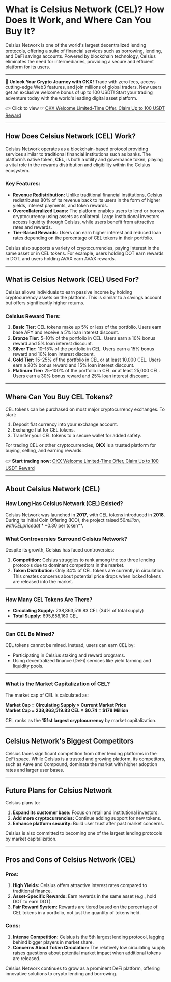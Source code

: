 # What is Celsius Network (CEL)? How Does It Work, and Where Can You Buy It?

Celsius Network is one of the world's largest decentralized lending protocols, offering a suite of financial services such as borrowing, lending, and DeFi savings accounts. Powered by blockchain technology, Celsius eliminates the need for intermediaries, providing a secure and efficient platform for its users.

---

🚀 **Unlock Your Crypto Journey with OKX!** Trade with zero fees, access cutting-edge Web3 features, and join millions of global traders. New users get an exclusive welcome bonus of up to 100 USDT! Start your trading adventure today with the world's leading digital asset platform.

👉 Click to view ☞ [OKX Welcome Limited-Time Offer, Claim Up to 100 USDT Reward](https://bit.ly/OKXe)

---

## How Does Celsius Network (CEL) Work?

Celsius Network operates as a blockchain-based protocol providing services similar to traditional financial institutions such as banks. The platform’s native token, **CEL**, is both a utility and governance token, playing a vital role in the rewards distribution and eligibility within the Celsius ecosystem.

### Key Features:
- **Revenue Redistribution:** Unlike traditional financial institutions, Celsius redistributes 80% of its revenue back to its users in the form of higher yields, interest payments, and token rewards.
- **Overcollateralized Loans:** The platform enables users to lend or borrow cryptocurrency using assets as collateral. Large institutional investors access liquidity through Celsius, while users benefit from attractive rates and rewards.
- **Tier-Based Rewards:** Users can earn higher interest and reduced loan rates depending on the percentage of CEL tokens in their portfolio.

Celsius also supports a variety of cryptocurrencies, paying interest in the same asset or in CEL tokens. For example, users holding DOT earn rewards in DOT, and users holding AVAX earn AVAX rewards.

---

## What is Celsius Network (CEL) Used For?

Celsius allows individuals to earn passive income by holding cryptocurrency assets on the platform. This is similar to a savings account but offers significantly higher returns.

### Celsius Reward Tiers:
1. **Basic Tier:** CEL tokens make up 5% or less of the portfolio. Users earn base APY and receive a 5% loan interest discount.
2. **Bronze Tier:** 5–10% of the portfolio in CEL. Users earn a 10% bonus reward and 5% loan interest discount.
3. **Silver Tier:** 10–15% of the portfolio in CEL. Users earn a 15% bonus reward and 10% loan interest discount.
4. **Gold Tier:** 15–25% of the portfolio in CEL or at least 10,000 CEL. Users earn a 20% bonus reward and 15% loan interest discount.
5. **Platinum Tier:** 25–100% of the portfolio in CEL or at least 25,000 CEL. Users earn a 30% bonus reward and 25% loan interest discount.

---

## Where Can You Buy CEL Tokens?

CEL tokens can be purchased on most major cryptocurrency exchanges. To start:
1. Deposit fiat currency into your exchange account.
2. Exchange fiat for CEL tokens.
3. Transfer your CEL tokens to a secure wallet for added safety.

For trading CEL or other cryptocurrencies, **OKX** is a trusted platform for buying, selling, and earning rewards. 

👉 **Start trading now:** [OKX Welcome Limited-Time Offer, Claim Up to 100 USDT Reward](https://bit.ly/OKXe)

---

## About Celsius Network (CEL)

### How Long Has Celsius Network (CEL) Existed?

Celsius Network was launched in **2017**, with CEL tokens introduced in **2018**. During its Initial Coin Offering (ICO), the project raised $50 million, with CEL priced at **$0.30 per token**.

### What Controversies Surround Celsius Network?

Despite its growth, Celsius has faced controversies:
1. **Competition:** Celsius struggles to rank among the top three lending protocols due to dominant competitors in the market.
2. **Token Distribution:** Only 34% of CEL tokens are currently in circulation. This creates concerns about potential price drops when locked tokens are released into the market.

---

### How Many CEL Tokens Are There?

- **Circulating Supply:** 238,863,519.83 CEL (34% of total supply)
- **Total Supply:** 695,658,160 CEL

---

### Can CEL Be Mined?

CEL tokens cannot be mined. Instead, users can earn CEL by:
- Participating in Celsius staking and reward programs.
- Using decentralized finance (DeFi) services like yield farming and liquidity pools.

---

### What is the Market Capitalization of CEL?

The market cap of CEL is calculated as:

**Market Cap = Circulating Supply × Current Market Price**  
**Market Cap = 238,863,519.83 CEL × $0.74 = $178 Million**  

CEL ranks as the **151st largest cryptocurrency** by market capitalization.

---

## Celsius Network's Biggest Competitors

Celsius faces significant competition from other lending platforms in the DeFi space. While Celsius is a trusted and growing platform, its competitors, such as Aave and Compound, dominate the market with higher adoption rates and larger user bases.

---

## Future Plans for Celsius Network

Celsius plans to:
1. **Expand its customer base:** Focus on retail and institutional investors.
2. **Add more cryptocurrencies:** Continue adding support for new tokens.
3. **Enhance platform security:** Build user trust after past market concerns.

Celsius is also committed to becoming one of the largest lending protocols by market capitalization.

---

## Pros and Cons of Celsius Network (CEL)

### **Pros:**
1. **High Yields:** Celsius offers attractive interest rates compared to traditional finance.
2. **Asset-Specific Rewards:** Earn rewards in the same asset (e.g., hold DOT to earn DOT).
3. **Fair Reward System:** Rewards are tiered based on the percentage of CEL tokens in a portfolio, not just the quantity of tokens held.

### **Cons:**
1. **Intense Competition:** Celsius is the 5th largest lending protocol, lagging behind bigger players in market share.
2. **Concerns About Token Circulation:** The relatively low circulating supply raises questions about potential market impact when additional tokens are released.

Celsius Network continues to grow as a prominent DeFi platform, offering innovative solutions to crypto lending and borrowing.

